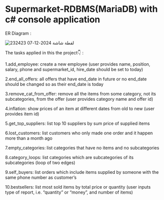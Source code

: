 # Supermarket-RDBMS(MariaDB) with c# console application 
ER Diagram  : 


![لقطة شاشة 2024-12-07 232423](https://github.com/user-attachments/assets/7d826f98-f33c-4224-ae80-323d825f8538)

The tasks applied in this the project👇 :

1.add_employee: create a new employee (user provides name, position, salary, phone and supermarket_id, hire_date should be set to today)

2.end_all_offers: all offers that have end_date in future or no end_date should be changed so as their end_date is today

3.remove_cat_from_offer: remove all the items from some category, not its subcategories, from the offer (user provides category name and offer id)

4.inflation: show prices of an item at different dates from old to new (user provides item id)

5.get_top_suppliers: list top 10 suppliers by sum price of supplied items

6.lost_customers: list customers who only made one order and it happen more than a month ago

7.empty_categories: list categories that have no items and no subcategories

8.category_loops: list categories which are subcategories of its subcategories (loop of two edges)

9.self_buyers: list orders which include items supplied by someone with the same phone number as customer’s

10.bestsellers: list most sold items by total price or quantity (user inputs type of report, i.e. “quantity” or “money”, and number of items)

